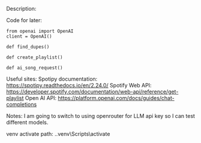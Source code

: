 Description:


Code for later:

    from openai import OpenAI
    client = OpenAI()

    def find_dupes()

    def create_playlist()

    def ai_song_request()


Useful sites:
Spotipy documentation: https://spotipy.readthedocs.io/en/2.24.0/ 
Spotify Web API: https://developer.spotify.com/documentation/web-api/reference/get-playlist 
Open AI API: https://platform.openai.com/docs/guides/chat-completions 

Notes:
I am going to switch to using openrouter for LLM api key so I can test different models.


venv activate path: .\.venv\Scripts\activate

